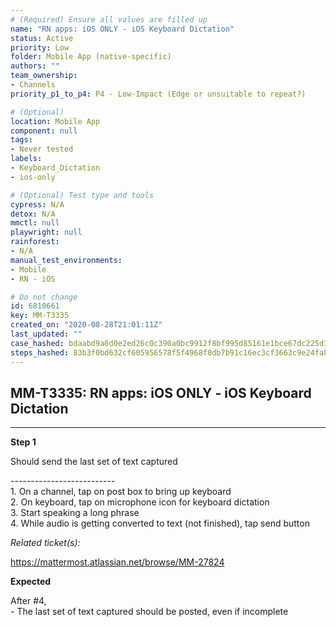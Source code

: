 ```yaml
---
# (Required) Ensure all values are filled up
name: "RN apps: iOS ONLY - iOS Keyboard Dictation"
status: Active
priority: Low
folder: Mobile App (native-specific)
authors: ""
team_ownership: 
- Channels
priority_p1_to_p4: P4 - Low-Impact (Edge or unsuitable to repeat?)

# (Optional)
location: Mobile App
component: null
tags: 
- Never tested
labels: 
- Keyboard_Dictation
- ios-only

# (Optional) Test type and tools
cypress: N/A
detox: N/A
mmctl: null
playwright: null
rainforest: 
- N/A
manual_test_environments: 
- Mobile
- RN - iOS

# Do not change
id: 6810661
key: MM-T3335
created_on: "2020-08-28T21:01:11Z"
last_updated: ""
case_hashed: bdaabd9a6d0e2ed26c0c390a0bc9912f8bf995d85161e1bce67dc225d361cbbf0fd6b63028f89c0c072ba4732ad183a0
steps_hashed: 83b3f0bd632cf605956578f5f4968f8db7b91c16ec3cf3663c9e24fa81df7e36b0f244cf37c19ba57174776c1b72b32c
---
```


<!-- (Auto-generated) Based on frontmatter's "key" and "name" -->

## MM-T3335: RN apps: iOS ONLY - iOS Keyboard Dictation

---

**Step 1**

Should send the last set of text captured

\--------------------------\
1\. On a channel, tap on post box to bring up keyboard\
2\. On keyboard, tap on microphone icon for keyboard dictation\
3\. Start speaking a long phrase\
4\. While audio is getting converted to text (not finished), tap send button

_Related ticket(s):_

<https://mattermost.atlassian.net/browse/MM-27824>

**Expected**

After #4,\
\- The last set of text captured should be posted, even if incomplete
